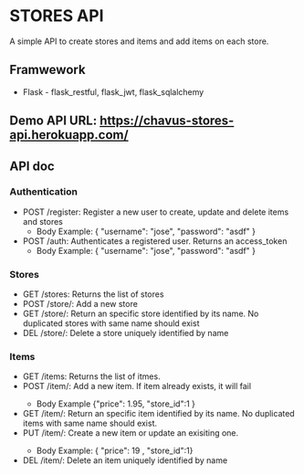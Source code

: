# STORES API

A simple API to create stores and items and add items on each store.

## Framwework
- Flask - flask_restful, flask_jwt, flask_sqlalchemy

## Demo API URL: https://chavus-stores-api.herokuapp.com/

## API doc

### Authentication
- POST /register: Register a new user to create, update and delete items and stores
  - Body Example: { "username": "jose", "password": "asdf" }
- POST /auth: Authenticates a registered user. Returns an access_token
  - Body Example: { "username": "jose", "password": "asdf" }

### Stores
- GET /stores: Returns the list of stores
- POST /store/<name>: Add a new store
- GET /store/<name>: Return an specific store identified by its name. No duplicated stores with same name should exist
- DEL /store/<name>: Delete a store uniquely identified by name
  
### Items
- GET /items: Returns the list of itmes.
- POST /item/<name>: Add a new item. If item already exists, it will fail
  - Body Example {"price": 1.95, "store_id":1 }
- GET /item/<name>: Return an specific item identified by its name. No duplicated items with same name should exist.
- PUT /item/<name>: Create a new item or update an exisiting one.
  - Body Example: { "price": 19 , "store_id":1}
- DEL /item/<name>: Delete an item uniquely identified by name










